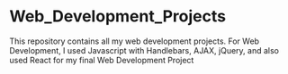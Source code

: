 # Web_Development_Projects
This repository contains all my web development projects. For Web Development, I used Javascript with Handlebars, AJAX, jQuery, and also used React for my final Web Development Project
